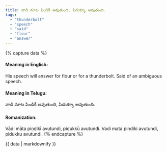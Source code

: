 ```yaml
---
title: వాడి మాట పిండికీ అవుతుంది, పిడుక్కూ అవుతుంది.
tags:
  - "thunderbolt"
  - "speech"
  - "said"
  - "flour"
  - "answer"
---
```


{% capture data %}
#### Meaning in English:
His speech will answer for flour or for a thunderbolt.
Said of an ambiguous speech.

#### Meaning in Telugu:
వాడి మాట పిండికీ అవుతుంది, పిడుక్కూ అవుతుంది.

#### Romanization:
Vāḍi māṭa piṇḍikī avutundi, piḍukkū avutundi.
Vadi mata pindiki avutundi, pidukku avutundi.
{% endcapture %}

{{ data | markdownify }}

